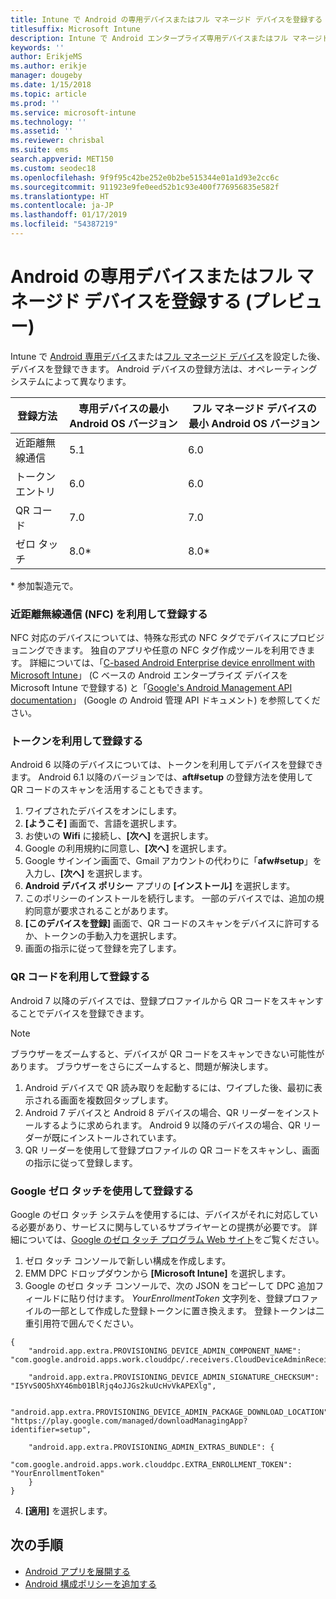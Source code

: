 ```yaml
---
title: Intune で Android の専用デバイスまたはフル マネージド デバイスを登録する
titlesuffix: Microsoft Intune
description: Intune で Android エンタープライズ専用デバイスまたはフル マネージド デバイスを登録する方法について説明します。
keywords: ''
author: ErikjeMS
ms.author: erikje
manager: dougeby
ms.date: 1/15/2018
ms.topic: article
ms.prod: ''
ms.service: microsoft-intune
ms.technology: ''
ms.assetid: ''
ms.reviewer: chrisbal
ms.suite: ems
search.appverid: MET150
ms.custom: seodec18
ms.openlocfilehash: 9f9f95c42be252e0b2be515344e01a1d93e2cc6c
ms.sourcegitcommit: 911923e9fe0eed52b1c93e400f776956835e582f
ms.translationtype: HT
ms.contentlocale: ja-JP
ms.lasthandoff: 01/17/2019
ms.locfileid: "54387219"
---
```

# <a name="enroll-your-android-dedicated-devices-or-fully-managed-devices-preview"></a>Android の専用デバイスまたはフル マネージド デバイスを登録する (プレビュー)

Intune で [Android 専用デバイス](android-kiosk-enroll.md)または[フル マネージド デバイス](android-fully-managed-enroll.md)を設定した後、デバイスを登録できます。 Android デバイスの登録方法は、オペレーティング システムによって異なります。

| 登録方法 | 専用デバイスの最小 Android OS バージョン | フル マネージド デバイスの最小 Android OS バージョン |
| ----- | ----- | ----- |
| 近距離無線通信 | 5.1 | 6.0 |
| トークン エントリ | 6.0 | 6.0 |
| QR コード | 7.0 | 7.0 |
| ゼロ タッチ  | 8.0\* | 8.0\* |

\* 参加製造元で。

### <a name="enroll-by-using-near-field-communication-nfc"></a>近距離無線通信 (NFC) を利用して登録する

NFC 対応のデバイスについては、特殊な形式の NFC タグでデバイスにプロビジョニングできます。 独自のアプリや任意の NFC タグ作成ツールを利用できます。 詳細については、「[C-based Android Enterprise device enrollment with Microsoft Intune](https://blogs.technet.microsoft.com/cbernier/2018/10/15/nfc-based-android-enterprise-device-enrollment-with-microsoft-intune/)」 (C ベースの Android エンタープライズ デバイスを Microsoft Intune で登録する) と「[Google's Android Management API documentation](https://developers.google.com/android/management/provision-device#nfc_method)」 (Google の Android 管理 API ドキュメント) を参照してください。

### <a name="enroll-by-using-a-token"></a>トークンを利用して登録する

Android 6 以降のデバイスについては、トークンを利用してデバイスを登録できます。 Android 6.1 以降のバージョンでは、**aft#setup** の登録方法を使用して QR コードのスキャンを活用することもできます。

1. ワイプされたデバイスをオンにします。
2. **[ようこそ]** 画面で、言語を選択します。
3. お使いの **Wifi** に接続し、**[次へ]** を選択します。
4. Google の利用規約に同意し、**[次へ]** を選択します。
5. Google サインイン画面で、Gmail アカウントの代わりに「**afw#setup**」を入力し、**[次へ]** を選択します。
6. **Android デバイス ポリシー** アプリの **[インストール]** を選択します。
7. このポリシーのインストールを続行します。  一部のデバイスでは、追加の規約同意が要求されることがあります。 
8. **[このデバイスを登録]** 画面で、QR コードのスキャンをデバイスに許可するか、トークンの手動入力を選択します。
9. 画面の指示に従って登録を完了します。 

### <a name="enroll-by-using-a-qr-code"></a>QR コードを利用して登録する

Android 7 以降のデバイスでは、登録プロファイルから QR コードをスキャンすることでデバイスを登録できます。

> [!Note]
> ブラウザーをズームすると、デバイスが QR コードをスキャンできない可能性があります。 ブラウザーをさらにズームすると、問題が解決します。

1. Android デバイスで QR 読み取りを起動するには、ワイプした後、最初に表示される画面を複数回タップします。
2. Android 7 デバイスと Android 8 デバイスの場合、QR リーダーをインストールするように求められます。 Android 9 以降のデバイスの場合、QR リーダーが既にインストールされています。
3. QR リーダーを使用して登録プロファイルの QR コードをスキャンし、画面の指示に従って登録します。

### <a name="enroll-by-using-google-zero-touch"></a>Google ゼロ タッチを使用して登録する

Google のゼロ タッチ システムを使用するには、デバイスがそれに対応している必要があり、サービスに関与しているサプライヤーとの提携が必要です。  詳細については、[Google のゼロ タッチ プログラム Web サイト](https://www.android.com/enterprise/management/zero-touch/)をご覧ください。 

1. ゼロ タッチ コンソールで新しい構成を作成します。
2. EMM DPC ドロップダウンから **[Microsoft Intune]** を選択します。
3. Google のゼロ タッチ コンソールで、次の JSON をコピーして DPC 追加フィールドに貼り付けます。 *YourEnrollmentToken* 文字列を、登録プロファイルの一部として作成した登録トークンに置き換えます。 登録トークンは二重引用符で囲んでください。

```
{ 
    "android.app.extra.PROVISIONING_DEVICE_ADMIN_COMPONENT_NAME": "com.google.android.apps.work.clouddpc/.receivers.CloudDeviceAdminReceiver", 

    "android.app.extra.PROVISIONING_DEVICE_ADMIN_SIGNATURE_CHECKSUM": "I5YvS0O5hXY46mb01BlRjq4oJJGs2kuUcHvVkAPEXlg", 

    "android.app.extra.PROVISIONING_DEVICE_ADMIN_PACKAGE_DOWNLOAD_LOCATION": "https://play.google.com/managed/downloadManagingApp?identifier=setup", 

    "android.app.extra.PROVISIONING_ADMIN_EXTRAS_BUNDLE": { 
        "com.google.android.apps.work.clouddpc.EXTRA_ENROLLMENT_TOKEN": "YourEnrollmentToken" 
    } 
} 
```
4. **[適用]** を選択します。


## <a name="next-steps"></a>次の手順
- [Android アプリを展開する](apps-deploy.md)
- [Android 構成ポリシーを追加する](device-profiles.md)

